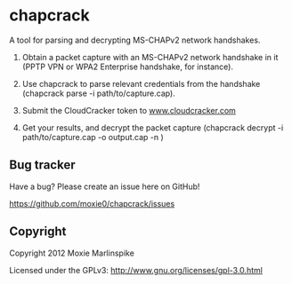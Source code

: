 chapcrack
=================

A tool for parsing and decrypting MS-CHAPv2 network handshakes.

1) Obtain a packet capture with an MS-CHAPv2 network handshake in it (PPTP VPN or WPA2 Enterprise handshake, for instance).

2) Use chapcrack to parse relevant credentials from the handshake (chapcrack parse -i path/to/capture.cap).

3) Submit the CloudCracker token to www.cloudcracker.com

4) Get your results, and decrypt the packet capture (chapcrack decrypt -i path/to/capture.cap -o output.cap -n <results>)

Bug tracker
-----------

Have a bug? Please create an issue here on GitHub!

https://github.com/moxie0/chapcrack/issues

Copyright
---------

Copyright 2012 Moxie Marlinspike

Licensed under the GPLv3: http://www.gnu.org/licenses/gpl-3.0.html
